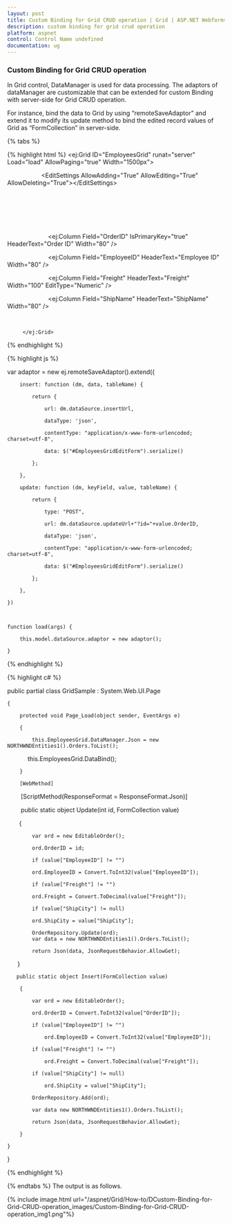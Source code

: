 ```yaml
---
layout: post
title: Custom Binding for Grid CRUD operation | Grid | ASP.NET Webforms | Syncfusion
description: custom binding for grid crud operation
platform: aspnet
control: Control Name undefined
documentation: ug
---
```


### Custom Binding for Grid CRUD operation

In Grid control, DataManager is used for data processing. The adaptors of dataManager are customizable that can be extended for custom Binding with server-side for Grid CRUD operation.

For instance, bind the data to Grid by using “remoteSaveAdaptor” and extend it to modify its update method to bind the edited record values of Grid as “FormCollection” in server-side.

{% tabs %}

{% highlight html %}
        <ej:Grid ID="EmployeesGrid" runat="server" Load="load" AllowPaging="true" Width="1500px">

                    <EditSettings AllowAdding="True" AllowEditing="True" AllowDeleting="True"&gt;&lt;/EditSettings>

                    <DataManager Adaptor="remoteSaveAdaptor" UpdateURL="Default.aspx/Update" InsertURL="Default.aspx/Add" RemoveURL="Default.aspx/Delete">

                    <ToolbarSettings ShowToolbar="True" ToolbarItems="add,edit,delete,update,cancel"></ToolbarSettings>

                    <Columns>

                        <ej:Column Field="OrderID" IsPrimaryKey="true" HeaderText="Order ID" Width="80" />

                        <ej:Column Field="EmployeeID" HeaderText="Employee ID" Width="80" />

                        <ej:Column Field="Freight" HeaderText="Freight" Width="100" EditType="Numeric" />

                        <ej:Column Field="ShipName" HeaderText="ShipName" Width="80" />

                    <Columns>

         </ej:Grid>


{% endhighlight %}

{% highlight js %}


var adaptor = new ej.remoteSaveAdaptor().extend({

        insert: function (dm, data, tableName) {

            return {

                url: dm.dataSource.insertUrl,

                dataType: 'json',

                contentType: "application/x-www-form-urlencoded; charset=utf-8",

                data: $("#EmployeesGridEditForm").serialize()

            };

        },

        update: function (dm, keyField, value, tableName) {

            return {

                type: "POST",

                url: dm.dataSource.updateUrl+"?id="+value.OrderID,

                dataType: 'json',

                contentType: "application/x-www-form-urlencoded; charset=utf-8",

                data: $("#EmployeesGridEditForm").serialize()

            };

        },

    })



    function load(args) {

        this.model.dataSource.adaptor = new adaptor();

    }



{% endhighlight  %}


{% highlight c# %}

public partial class GridSample : System.Web.UI.Page

    {

        protected void Page_Load(object sender, EventArgs e)

        {

            this.EmployeesGrid.DataManager.Json = new NORTHWNDEntities1().Orders.ToList();

            this.EmployeesGrid.DataBind();

        }

        [WebMethod]

        [ScriptMethod(ResponseFormat = ResponseFormat.Json)]

        public static object Update(int id, FormCollection value)

        {

            var ord = new EditableOrder();

            ord.OrderID = id;

            if (value["EmployeeID"] != "")

            ord.EmployeeID = Convert.ToInt32(value["EmployeeID"]);

            if (value["Freight"] != "")

            ord.Freight = Convert.ToDecimal(value["Freight"]);

            if (value["ShipCity"] != null)

            ord.ShipCity = value["ShipCity"];

            OrderRepository.Update(ord);
            var data = new NORTHWNDEntities1().Orders.ToList();

            return Json(data, JsonRequestBehavior.AllowGet);

      }

       public static object Insert(FormCollection value)

        {

            var ord = new EditableOrder();

            ord.OrderID = Convert.ToInt32(value["OrderID"]);

            if (value["EmployeeID"] != "")

                ord.EmployeeID = Convert.ToInt32(value["EmployeeID"]);

            if (value["Freight"] != "")

                ord.Freight = Convert.ToDecimal(value["Freight"]);

            if (value["ShipCity"] != null)

                ord.ShipCity = value["ShipCity"];

            OrderRepository.Add(ord);

            var data new NORTHWNDEntities1().Orders.ToList();

            return Json(data, JsonRequestBehavior.AllowGet);

        }

    }

}

{% endhighlight %}

{% endtabs %}
The output is as follows.

{% include image.html url="/aspnet/Grid/How-to/DCustom-Binding-for-Grid-CRUD-operation_images/Custom-Binding-for-Grid-CRUD-operation_img1.png"%}
































